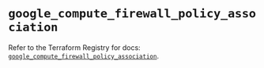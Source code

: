 # `google_compute_firewall_policy_association`

Refer to the Terraform Registry for docs: [`google_compute_firewall_policy_association`](https://registry.terraform.io/providers/drfaust92/google/4.16.4/docs/resources/compute_firewall_policy_association).
